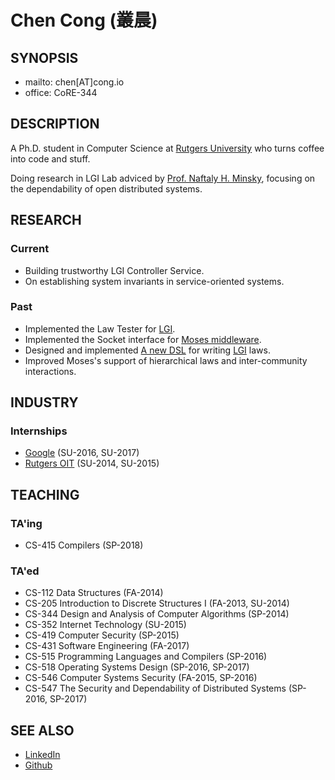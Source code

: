 # Chen Cong (叢晨)

## SYNOPSIS

- mailto: chen[AT]cong.io
- office: CoRE-344

## DESCRIPTION

A Ph.D. student in Computer Science at [Rutgers University](http://www.cs.rutgers.edu/) who turns coffee into code and stuff.

Doing research in LGI Lab adviced by [Prof. Naftaly H. Minsky](http://www.cs.rutgers.edu/~minsky/), focusing on the dependability of open distributed systems.

## RESEARCH

### Current

- Building trustworthy LGI Controller Service.
- On establishing system invariants in service-oriented systems.

### Past

- Implemented the Law Tester for [LGI](http://www.moses.rutgers.edu/documentation/manual.pdf).
- Implemented the Socket interface for [Moses middleware](http://www.moses.rutgers.edu).
- Designed and implemented [A new DSL](http://www.moses.rutgers.edu/documentation/LawScript_coffee.pdf) for writing [LGI](http://www.moses.rutgers.edu/documentation/manual.pdf) laws.
- Improved Moses's support of hierarchical laws and inter-community interactions.

## INDUSTRY

### Internships

- [Google](https://www.google.com) (SU-2016, SU-2017)
- [Rutgers OIT](https://oit.rutgers.edu/) (SU-2014, SU-2015)

## TEACHING

### TA'ing
- CS-415 Compilers (SP-2018)


### TA'ed

- CS-112 Data Structures (FA-2014)
- CS-205 Introduction to Discrete Structures I (FA-2013, SU-2014)
- CS-344 Design and Analysis of Computer Algorithms (SP-2014)
- CS-352 Internet Technology (SU-2015)
- CS-419 Computer Security (SP-2015)
- CS-431 Software Engineering (FA-2017)
- CS-515 Programming Languages and Compilers (SP-2016)
- CS-518 Operating Systems Design (SP-2016, SP-2017)
- CS-546 Computer Systems Security (FA-2015, SP-2016)
- CS-547 The Security and Dependability of Distributed Systems (SP-2016, SP-2017)

## SEE ALSO

- [LinkedIn](https://www.linkedin.com/in/ccong)
- [Github](https://github.com/ericcong)

